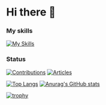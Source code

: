 # Hi there 👋

### My skills
[![My Skills](https://skillicons.dev/icons?i=ts,js,py,react,nextjs,pytorch,gcp,aws,ai,figma)](https://skillicons.dev)

### Status

[![Contributions](https://badgen.org/img/qiita/fumigoro/contributions?style=flat)](https://qiita.com/fumigoro)
[![Articles](https://badgen.org/img/qiita/fumigoro/articles?style=flat)](https://qiita.com/fumigoro)


[![Top Langs](https://github-readme-stats.vercel.app/api/top-langs/?username=fumigoro&layout=donut)](https://github.com/fumigoro)
[![Anurag's GitHub stats](https://github-readme-stats.vercel.app/api?username=fumigoro&count_private=true&show_icons=true)](https://github.com/fumigoro)

[![trophy](https://github-profile-trophy.vercel.app/?username=fumigoro&rank=SECRET,SSS,SS,S,AA,AA,A,B,C&column=7)](https://github.com/fumigoro)

<!--
**fumigoro/fumigoro** is a ✨ _special_ ✨ repository because its `README.md` (this file) appears on your GitHub profile.

Here are some ideas to get you started:

- 🔭 I’m currently working on ...
- 🌱 I’m currently learning ...
- 👯 I’m looking to collaborate on ...
- 🤔 I’m looking for help with ...
- 💬 Ask me about ...
- 📫 How to reach me: ...
- 😄 Pronouns: ...
- ⚡ Fun fact: ...
-->

